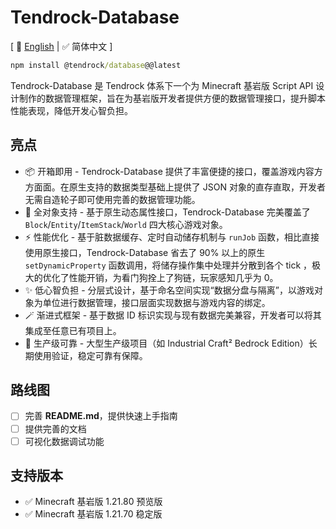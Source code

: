 # Tendrock-Database

[ 📃 [English](./README.md)  |  ✅ 简体中文 ]

```cmd
npm install @tendrock/database@@latest
```

Tendrock-Database 是 Tendrock 体系下一个为 Minecraft 基岩版 Script API 设计制作的数据管理框架，旨在为基岩版开发者提供方便的数据管理接口，提升脚本性能表现，降低开发心智负担。

## 亮点

- 📦 开箱即用 - Tendrock-Database 提供了丰富便捷的接口，覆盖游戏内容方方面面。在原生支持的数据类型基础上提供了 JSON 对象的直存直取，开发者无需自造轮子即可使用完善的数据管理功能。
- 🚀 全对象支持 - 基于原生动态属性接口，Tendrock-Database 完美覆盖了 `Block`/`Entity`/`ItemStack`/`World` 四大核心游戏对象。
- ⚡ 性能优化 - 基于脏数据缓存、定时自动储存机制与 `runJob` 函数，相比直接使用原生接口，Tendrock-Database 省去了 90% 以上的原生 `setDynamicProperty` 函数调用，将储存操作集中处理并分散到各个 tick ，极大的优化了性能开销，为看门狗拴上了狗链，玩家感知几乎为 0。
- ✨ 低心智负担 - 分层式设计，基于命名空间实现“数据分盘与隔离”，以游戏对象为单位进行数据管理，接口层面实现数据与游戏内容的绑定。
- 🪄 渐进式框架 - 基于数据 ID 标识实现与现有数据完美兼容，开发者可以将其集成至任意已有项目上。
- 🎊 生产级可靠 - 大型生产级项目（如 Industrial Craft² Bedrock Edition）长期使用验证，稳定可靠有保障。

## 路线图

- [ ] 完善 **README.md**，提供快速上手指南
- [ ] 提供完善的文档
- [ ] 可视化数据调试功能

## 支持版本

- ✅ Minecraft 基岩版 1.21.80 预览版
- ✅ Minecraft 基岩版 1.21.70 稳定版

